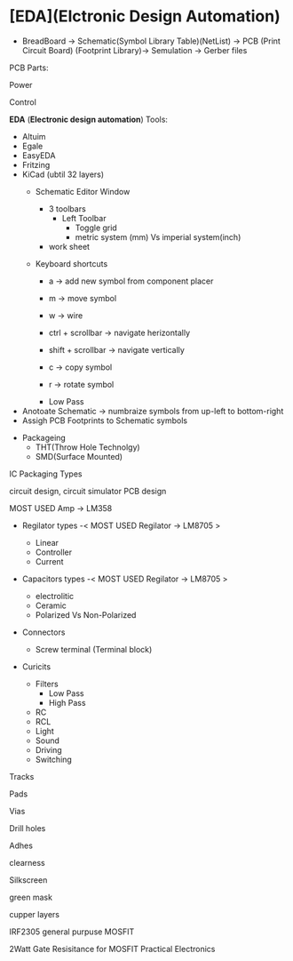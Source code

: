 [EDA](Elctronic Design Automation)
===


+ BreadBoard → Schematic(Symbol Library Table)(NetList) → PCB (Print Circuit Board) (Footprint Library)→ Semulation -> Gerber files





PCB Parts:

Power

Control

**EDA** (****Electronic design automation****) Tools:

- Altuim
- Egale
- EasyEDA
- Fritzing
- KiCad (ubtil 32 layers)
    * Schematic Editor Window
        + 3 toolbars
            + Left Toolbar
                - Toggle grid
                - metric system (mm) Vs imperial system(inch)
        + work sheet
    * Keyboard shortcuts
        +  a -> add new symbol from component placer
        +  m -> move symbol
        +  w -> wire

        +  ctrl + scrollbar -> navigate herizontally
        +  shift + scrollbar -> navigate vertically

        +  c -> copy symbol
        +  r -> rotate symbol


        - Low Pass
- Anotoate Schematic -> numbraize symbols from up-left to bottom-right 
- Assigh PCB Footprints to Schematic symbols



* Packageing
    + THT(Throw Hole Technolgy)
    + SMD(Surface Mounted)

IC Packaging Types

circuit design, circuit simulator PCB design


MOST USED Amp -> LM358

* Regilator types -< MOST USED Regilator -> LM8705 >
    - Linear
    - Controller
    - Current




* Capacitors types -< MOST USED Regilator -> LM8705 >
    - electrolitic
    - Ceramic
    - Polarized Vs Non-Polarized


* Connectors
    - Screw terminal (Terminal block)



* Curicits
    + Filters
        - Low Pass
        - High Pass
    + RC
    + RCL
    + Light
    + Sound
    + Driving
    + Switching


Tracks

Pads

Vias

Drill holes

Adhes 

clearness

Silkscreen

green mask

cupper layers


IRF2305 general purpuse MOSFIT

2Watt Gate Resisitance for MOSFIT
Practical Electronics